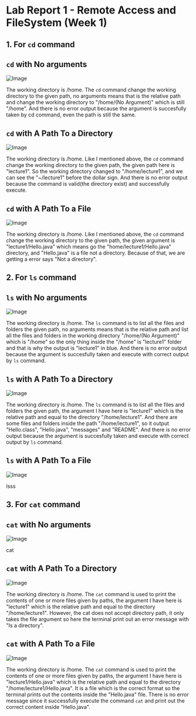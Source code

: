 # Lab Report 1 - Remote Access and FileSystem (Week 1)
## 1. For `cd` command

**`cd` with No arguments**
---
![Image](1.cd(NoArgument).png)

The working directory is /home. The `cd` command change the working directory to the given path, no arguments means that is the relative path and change the working directory to "/home/(No Argument)" which is still "/home". And there is no error output because the argument is succesfully taken by cd command, even the path is still the same.

**`cd` with A Path To a Directory**
---
![Image](2.cd(PathDirectory).png)

The working directory is /home. Like I mentioned above, the `cd` command change the working directory to the given path, the given path here is "lecture1". So the working directory changed to "/home/lecture1", and we can see the "~/lecture1" before the dollar sign. And there is no error output because the command is valid(the directory exist) and successfully execute.

**`cd` with A Path To a File**
---
![Image](3.cd(PathFile).png)

The working directory is /home. Like I mentioned above, the `cd` command change the working directory to the given path, the given argument is "lecture1/Hello.java" which means go the "home/lecture1/Hello.java" directory, and "Hello.java" is a file not a directory. Because of that, we are getting a error says "Not a directory".


## 2. For `ls` command

**`ls` with No arguments**
---
![Image](4.ls(NoArgument).png)

The working directory is /home. The `ls` command is to list all the files and folders the given path, no arguments means that is the relative path and list all the files and folders in the working directory "/home/(No Argument)" which is "/home" so the only thing inside the "/home" is "lecture1" folder and that is why the output is "lecture1" in blue. And there is no error output because the argument is succesfully taken and execute with correct output by `ls` command.

**`ls` with A Path To a Directory**
---
![Image](5.ls(PathDirectory).png)

The working directory is /home. The `ls` command is to list all the files and folders the given path, the argument I have here is "lecture1" which is the relative path and equal to the directory "/home/lecture1". And there are some files and folders inside the path "/home/lecture1", so it output "Hello.class", "Hello.java", "messages" and "README". And there is no error output because the argument is succesfully taken and execute with correct output by `ls` command.

**`ls` with A Path To a File**
---
![Image](6.ls(PathFile).png)

lsss


## 3. For `cat` command

**`cat` with No arguments**
---
![Image](7.cat(NoArgument).png)

cat

**`cat` with A Path To a Directory**
---
![Image](8.cat(PathDirectory).png)

The working directory is /home. The `cat` command is used to print the contents of one or more files given by paths, the argument I have here is "lecture1" which is the relative path and equal to the directory "/home/lecture1". However, the cat does not accept directory path, it only takes the file argument so here the terminal print out an error message with "Is a directory".

**`cat` with A Path To a File**
---
![Image](9.cat(PathFile).png)

The working directory is /home. The `cat` command is used to print the contents of one or more files given by paths, the argument I have here is "lecture1/Hello.java" which is the relative path and equal to the directory "/home/lecture1/Hello.java". It is a file which is the correct format so the terminal prints out the contents inside the "Hello.java" file. There is no error message since it successfully execute the command `cat` and print out the correct content inside "Hello.java".
